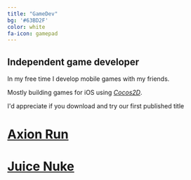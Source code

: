 ```yaml
---
title: "GameDev"
bg: '#63BD2F'
color: white
fa-icon: gamepad
---
```


## Independent game developer

In my free time I develop mobile games with my friends. 

Mostly building games for iOS using [_Cocos2D_](http://www.cocos2d-swift.org/).

I'd appreciate if you download and try our first published title

# [Axion Run](https://itunes.apple.com/us/app/axion-run/id861218102)

# [Juice Nuke](https://itunes.apple.com/us/app/juice-nuke/id915232416)
